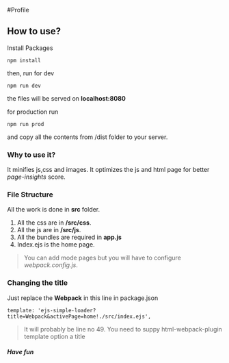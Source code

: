 #Profile

## How to use?
Install Packages
```
npm install
```
then, run for dev
```
npm run dev
```
the files will be served on **localhost:8080**

for production run 
```
npm run prod
```
and copy all the contents from /dist folder to your server.

### Why to use it?
It minifies js,css and images. It optimizes the js and html page for better *page-insights* score.

### File Structure
All the work is done in __src__ folder.
1. All the css are in **/src/css**.
2. All the js are in **/src/js**.
3. All the bundles are required in **app.js**
4. Index.ejs is the home page.

> You can add mode pages but you will have to configure _webpack.config.js_.

### Changing the title
Just replace the __Webpack__ in this line in package.json
```
template: 'ejs-simple-loader?title=Webpack&activePage=home!./src/index.ejs',
```
> It will probably be line no 49.
> You need to suppy html-webpack-plugin template option a title 


##### Have fun


